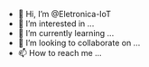 - 👋 Hi, I’m @Eletronica-IoT
- 👀 I’m interested in ...
- 🌱 I’m currently learning ...
- 💞️ I’m looking to collaborate on ...
- 📫 How to reach me ...

<!---
Eletronica-IoT/Eletronica-IoT is a ✨ special ✨ repository because its `README.md` (this file) appears on your GitHub profile.
You can click the Preview link to take a look at your changes.
--->
